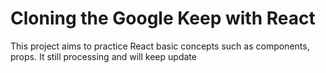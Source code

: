 # Cloning the Google Keep with React

This project aims to practice React basic concepts such as components, props. 
It still processing and will keep update
